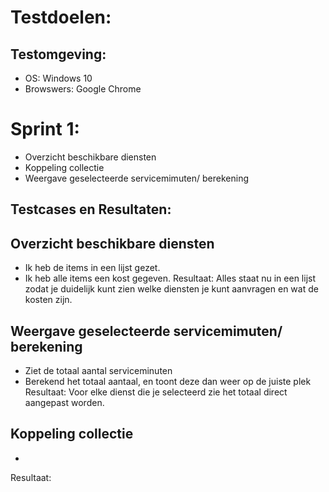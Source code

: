 # Testdoelen:
## Testomgeving:
* OS: Windows 10
* Browswers: Google Chrome

# Sprint 1:
* Overzicht beschikbare diensten
* Koppeling collectie
* Weergave geselecteerde servicemimuten/ berekening

## Testcases en Resultaten:
## Overzicht beschikbare diensten
* Ik heb de items in een lijst gezet.
* Ik heb alle items een kost gegeven.
Resultaat: Alles staat nu in een lijst zodat je duidelijk kunt zien welke diensten je kunt aanvragen en wat de kosten zijn.

## Weergave geselecteerde servicemimuten/ berekening
* Ziet de totaal aantal serviceminuten
* Berekend het totaal aantaal, en toont deze dan weer op de juiste plek
Resultaat: Voor elke dienst die je selecteerd zie het totaal direct aangepast worden.

## Koppeling collectie
* 
Resultaat: 
